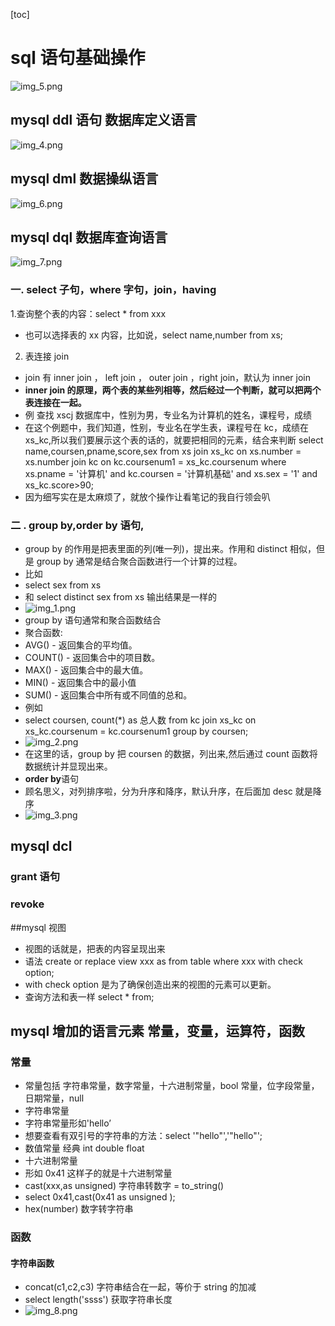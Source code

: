 [toc]

# sql 语句基础操作

![img_5.png](img/img_5.png)

## mysql ddl 语句 数据库定义语言

![img_4.png](img/img_4.png)

## mysql dml 数据操纵语言

![img_6.png](img/img_6.png)

## mysql dql 数据库查询语言

![img_7.png](img/img_7.png)

### 一. select 子句，where 字句，join，having

1.查询整个表的内容：select \* from xxx

- 也可以选择表的 xx 内容，比如说，select name,number from xs;

2. 表连接 join

- join 有 inner join ， left join ， outer join ，right join，默认为 inner join
- **inner join 的原理，两个表的某些列相等，然后经过一个判断，就可以把两个表连接在一起。**
- 例 查找 xscj 数据库中，性别为男，专业名为计算机的姓名，课程号，成绩
- 在这个例题中，我们知道，性别，专业名在学生表，课程号在 kc，成绩在 xs_kc,所以我们要展示这个表的话的，就要把相同的元素，结合来判断
  select name,coursen,pname,score,sex
  from xs join xs_kc on xs.number = xs.number
  join kc on kc.coursenum1 = xs_kc.coursenum
  where xs.pname = '计算机'
  and kc.coursen = '计算机基础'
  and xs.sex = '1'
  and xs_kc.score>90;
- 因为细写实在是太麻烦了，就放个操作让看笔记的我自行领会叭

### 二 . group by,order by 语句,

- group by 的作用是把表里面的列(唯一列)，提出来。作用和 distinct 相似，但是 group by 通常是结合聚合函数进行一个计算的过程。
- 比如
- select sex from xs
- 和 select distinct sex from xs 输出结果是一样的
- ![img_1.png](img_1.png)
- group by 语句通常和聚合函数结合
- 聚合函数:
- AVG() - 返回集合的平均值。
- COUNT() - 返回集合中的项目数。
- MAX() - 返回集合中的最大值。
- MIN() - 返回集合中的最小值
- SUM() - 返回集合中所有或不同值的总和。
- 例如
- select coursen, count(\*) as 总人数
  from kc
  join xs_kc on xs_kc.coursenum = kc.coursenum1
  group by coursen;
- ![img_2.png](img_2.png)
- 在这里的话，group by 把 coursen 的数据，列出来,然后通过 count 函数将数据统计并显现出来。
- **order by**语句
- 顾名思义，对列排序啦，分为升序和降序，默认升序，在后面加 desc 就是降序
- ![img_3.png](img_3.png)

## mysql dcl

### grant 语句

### revoke

##mysql 视图

- 视图的话就是，把表的内容呈现出来
- 语法 create or replace view xxx as
  from table
  where xxx
  with check option;
- with check option 是为了确保创造出来的视图的元素可以更新。
- 查询方法和表一样 select \* from;

## mysql 增加的语言元素 常量，变量，运算符，函数

### 常量

- 常量包括 字符串常量，数字常量，十六进制常量，bool 常量，位字段常量，日期常量，null
- 字符串常量
- 字符串常量形如'hello’
- 想要查看有双引号的字符串的方法：select '\"hello\"','"hello"';
- 数值常量 经典 int double float
- 十六进制常量
- 形如 0x41 这样子的就是十六进制常量
- cast(xxx,as unsigned) 字符串转数字 = to_string()
- select 0x41,cast(0x41 as unsigned );
- hex(number) 数字转字符串

### 函数

#### 字符串函数

- concat(c1,c2,c3) 字符串结合在一起，等价于 string 的加减
- select length('ssss') 获取字符串长度
- ![img_8.png](img_8.png)

